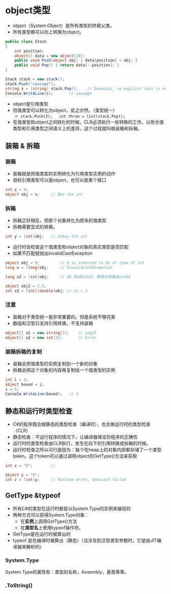 # object类型

- object（System.Object）是所有类型的终极父类。
- 所有类型都可以向上转换为object。

```c#
public class Stack
{
    int position;
    object[] data = new object[10];
    public void Push(object obj) { data[position] = obj; }
    public void Pop() { return data[--position]; }
}

Stack stack = new stack();
stack.Push("sausage");
string s = (string) stack.Pop();    // Downcast, so explicit cast is needed
Console.WriteLine(s);       // sausage
```

- object是引用类型
- 但值类型可以转化为object，反之亦然。（类型统一）
  - `stack.Push(3);   int three = (int)stack.Pop();`
- 在值类型和object之间转化的时候，CLR必须执行一些特殊的工作，以弥合值类型和引用类型之间语义上的差异，这个过程就叫做装箱和拆箱。

## 装箱 & 拆箱

### 装箱

- 装箱就是把值类型的实例转化为引用类型实例的动作
- 目标引用类型可以是object，也可以是某个接口

```c#
int x = 9;
object obj = x;     // Box the int
```

### 拆箱

- 拆箱正好相反，把那个对象转化为原来的值类型
- 拆箱需要显式的转换。

```c#
int y = (int)obj;   // Unbox the int
```

- 运行时会检查这个值类型和object对象的真实类型是否匹配
- 如果不匹配就抛出InvalidCastException

```c#
object obj = 9;         // 9 is inferred to be of type of int
long x = (long)obj;     // InvalidCastException

long x2 = (int)obj;     // OK 转成int32，再隐式转换成int64

object obj2 = 3.5;
int x3 = (int)(double)obj; // x3 = 3
```

### 注意

- 装箱对于类型统一是非常重要的。但是系统不够完美
- 数组和泛型只支持引用转换，不支持装箱

```c#
object[] a1 = new string[3];    // Legal
object[] a2 = new int[3];       // Error
```

### 装箱拆箱的复制

- 装箱会把值类型的实例复制到一个新的对象
- 拆箱会把这个对象的内容再复制给一个值类型的实例

```c#
int i = 3;
object boxed = i;
i = 5;
Console.WriteLine(boxed);   // 3
```

## 静态和运行时类型检查

- C#的程序既会做静态的类型检查（编译时），也会做运行时的类型检查（CLR）
- 静态检查：不运行程序的情况下，让编译器保证你程序的正确性
- 运行时的类型检查由CLR执行，发生在向下的引用转换或拆箱的时候。
- 运行时检查之所以可行是因为：每个在heap上的对象内部都存储了一个类型token。这个token可以通过调用object的GetType()方法来获取

```c#
int x = "5";        // 

object y = "5";
int z = (int)y;     // Runtime error, downcast failed
```

## GetType &typeof

- 所有C#的类型在运行时都是以System.Type的实例来展现的
- 两种方式可以获得System.Type对象：
  - 在**实例**上调用GetType()方法
  - 在**类型名**上使用typeof操作符。
- GetType是在运行时被算出的
- typeof 是在编译时被算出（静态）（当涉及到泛型类型参数时，它是由JIT编译器来解析的）

### System.Type

System.Type的属性有：类型的名称，Assembly，基类等等。

### .ToString()



